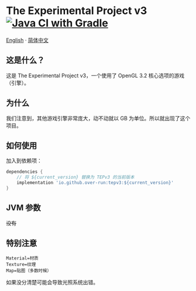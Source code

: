 # The Experimental Project v3 [![Java CI with Gradle](https://github.com/Over-Run/TEPv3/actions/workflows/gradle.yml/badge.svg?branch=3.0&event=push)](https://github.com/Over-Run/TEPv3/actions/workflows/gradle.yml)

[English](README.md) · [简体中文](README-zh-cn.md)

## 这是什么？

这是 The Experimental Project v3，一个使用了 OpenGL 3.2 核心选项的游戏（引擎）。

## 为什么

我们注意到，其他游戏引擎非常庞大，动不动就以 GB 为单位。所以就出现了这个项目。

## 如何使用

加入到依赖项：

```groovy
dependencies {
    // 将 ${current_version} 替换为 TEPv3 的当前版本
    implementation 'io.github.over-run:tepv3:${current_version}'
}
```

## JVM 参数

~~没有~~

## 特别注意

```properties
Material=材质
Texture=纹理
Map=贴图（多数时候）
```

如果没分清楚可能会导致光照系统出错。
